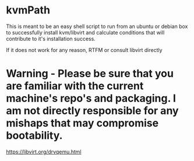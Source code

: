 # kvmPath

This is meant to be an easy shell script to run from an ubuntu or debian
box to successfully install kvm/libvirt and calculate conditions that will
contribute to it's installation success.

If it does not work for any reason, RTFM or consult libvirt directly

# Warning - Please be sure that you are familiar with the current machine's repo's and packaging. I am not directly responsible for any mishaps that may compromise bootability.


https://libvirt.org/drvqemu.html
